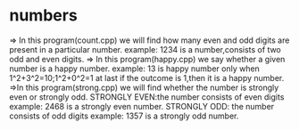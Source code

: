 # numbers

 => In this program(count.cpp) we will find how many even and odd digits are present in a particular number.
     example: 1234 is a number,consists of two odd and even digits.
 => In this program(happy.cpp) we say whether a given number is a happy number.
     example: 13 is happy number only when 1^2+3^2=10;1^2+0^2=1 at last if the outcome is 1,then it is a happy number.
 =>In this program(strong.cpp) we will find whether the number is strongly even or strongly odd.
      STRONGLY EVEN:the number consists of even digits 
      example: 2468 is a strongly even number.
      STRONGLY ODD: the number consists of odd digits 
      example: 1357 is a strongly odd number.
